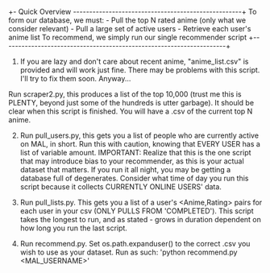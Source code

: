 +- Quick Overview ----------------------------------------------------+
      To form our database, we must:
      - Pull the top N rated anime (only what we consider relevant)
      - Pull a large set of active users
      - Retrieve each user's anime list
      To recommend, we simply run our single recommender script
+---------------------------------------------------------------------+

1. If you are lazy and don't care about recent anime, "anime_list.csv" is provided and will work just fine. There may be problems with this script. I'll try to fix them soon. Anyway... 

Run scraper2.py, this produces a list of the top 10,000 (trust me this is PLENTY, beyond just some of the hundreds is utter garbage). It should be clear when this script is finished. You will have a .csv of the current top N anime.

2. Run pull_users.py, this gets you a list of people who are currently active on MAL, in short. Run this with caution, knowing that EVERY USER has a list of variable amount. IMPORTANT: Realize that this is the one script that may introduce bias to your recommender, as this is your actual dataset that matters. If you run it all night, you may be getting a database full of degenerates. Consider what time of day you run this script because it collects CURRENTLY ONLINE USERS' data.

3. Run pull_lists.py. This gets you a list of a user's <Anime,Rating> pairs for each user in your csv (ONLY PULLS FROM 'COMPLETED'). This script takes the longest to run, and as stated - grows in duration dependent on how long you run the last script.

4. Run recommend.py. Set os.path.expanduser() to the correct .csv you wish to use as your dataset.
	Run as such: 'python recommend.py <MAL_USERNAME>'

